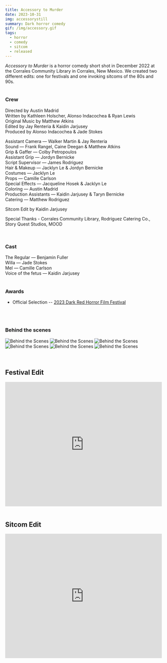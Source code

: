 ```yaml
---
title: Accessory to Murder
date: 2023-10-31
img: accessorystill
summary: Dark horror comedy
gif: /img/accessory.gif
tags:
  - horror
  - comedy
  - sitcom
  - released
---
```


_Accessory to Murder_ is a horror comedy short shot in December 2022 at the Corrales Community Library in Corrales, New Mexico. We created two different edits: one for festivals and one invoking sitcoms of the 80s and 90s.
</br>
</br>

### Crew

Directed by Austin Madrid</br>
Written by Kathleen Holscher, Alonso Indacochea & Ryan Lewis</br>
Original Music by Matthew Atkins</br>
Edited by Jay Renteria & Kaidin Jarjusey</br>
Produced by Alonso Indacochea & Jade Stokes</br>

Assistant Camera — Walker Martin & Jay Renteria</br>
Sound — Frank Rangel, Caine Deegan & Matthew Atkins</br>
Grip & Gaffer — Colby Petropoulos</br>
Assistant Grip — Jordyn Bernicke</br>
Script Supervisor — James Rodriguez</br>
Hair & Makeup — Jacklyn Le & Jordyn Bernicke</br>
Costumes — Jacklyn Le</br>
Props — Camille Carlson</br>
Special Effects — Jacqueline Hosek & Jacklyn Le</br>
Coloring — Austin Madrid</br>
Production Assistants — Kaidin Jarjusey & Taryn Bernicke</br>
Catering — Matthew Rodriguez</br>

Sitcom Edit by Kaidin Jarjusey</br>

Special Thanks - Corrales Community Library, Rodriguez Catering Co., Story Quest Studios, MOOD

</br>

### Cast

The Regular — Benjamin Fuller</br>
Willa — Jade Stokes</br>
Mel — Camille Carlson</br>
Voice of the fetus — Kaidin Jarjusey
</br>
</br>

### Awards

* Official Selection -- [2023 Dark Red Horror Film Festival](https://www.darkredhorror.com)
</br>
</br>

### Behind the scenes

<div class="row g-2">
  <div class="col-lg-6 col-md-12 mb-6 mb-lg-0">
    <img src="/img/accessory/behind_the_scenes_6.jpg" class="w-100 shadow-1-strong rounded mb-2" alt="Behind the Scenes">
    <img src="/img/accessory/behind_the_scenes_4.jpg" class="w-100 shadow-1-strong rounded mb-2" alt="Behind the Scenes">
    <img src="/img/accessory/behind_the_scenes_3.jpg" class="w-100 shadow-1-strong rounded mb-2" alt="Behind the Scenes">
  </div>
  <div class="col-lg-6 mb-6 mb-lg-0">
    <img src="/img/accessory/behind_the_scenes_1.jpg" class="w-100 shadow-1-strong rounded mb-2" alt="Behind the Scenes">
    <img src="/img/accessory/behind_the_scenes_5.jpg" class="w-100 shadow-1-strong rounded mb-2" alt="Behind the Scenes">
    <img src="/img/accessory/behind_the_scenes_2.jpg" class="w-100 shadow-1-strong rounded mb-2" alt="Behind the Scenes">
  </div>
</div>
<br><br>

## Festival Edit

<center><iframe width="100%" height="400vh" src="https://www.youtube.com/embed/i7PqaCg32Gw" title="YouTube video player" frameborder="0" allow="accelerometer; autoplay; clipboard-write; encrypted-media; gyroscope; picture-in-picture; web-share" allowfullscreen></iframe></center>
<br>

## Sitcom Edit

<center><iframe width="100%" height="400vh" src="https://www.youtube.com/embed/43BZ3HYVcbA" title="YouTube video player" frameborder="0" allow="accelerometer; autoplay; clipboard-write; encrypted-media; gyroscope; picture-in-picture" allowfullscreen></iframe></center>